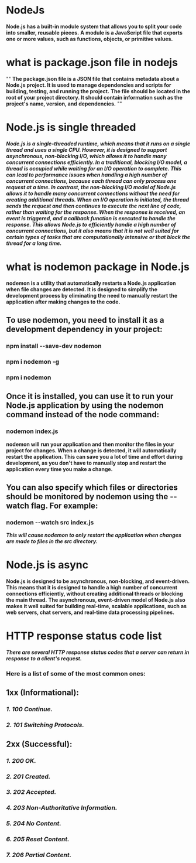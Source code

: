 # NodeJs

**Node.js has a built-in module system that allows you to split your code into smaller, reusable pieces.** 
**A module is a JavaScript file that exports one or more values, such as functions, objects, or primitive values.**


# what is package.json file in nodejs
""
    **The package.json file is a JSON file that contains metadata about a Node.js project. It is used to manage dependencies and scripts for**      
    **building, testing, and running the project.**
    **The file should be located in the root of your project directory. It should contain information such as the project's name, version, and** 
    **dependencies.**
""

# Node.js is single threaded

***Node.js is a single-threaded runtime, which means that it runs on a single thread and uses a single CPU. However, it is designed to support asynchronous, non-blocking I/O, which allows it to handle many concurrent connections efficiently.
In a traditional, blocking I/O model, a thread is occupied while waiting for an I/O operation to complete. This can lead to performance issues when handling a high number of concurrent connections, because each thread can only process one request at a time.
In contrast, the non-blocking I/O model of Node.js allows it to handle many concurrent connections without the need for creating additional threads. When an I/O operation is initiated, the thread sends the request and then continues to execute the next line of code, rather than waiting for the response. When the response is received, an event is triggered, and a callback function is executed to handle the response.
This allows Node.js to efficiently handle a high number of concurrent connections, but it also means that it is not well suited for certain types of tasks that are computationally intensive or that block the thread for a long time.***

# what is nodemon package in Node.js

**nodemon is a utility that automatically restarts a Node.js application when file changes are detected. It is designed to simplify the development process by eliminating the need to manually restart the application after making changes to the code.**

## To use nodemon, you need to install it as a development dependency in your project:
### npm install --save-dev nodemon
### npm i nodemon -g
### npm i nodemon


## Once it is installed, you can use it to run your Node.js application by using the nodemon command instead of the node command:
### nodemon index.js

**nodemon will run your application and then monitor the files in your project for changes. When a change is detected, it will automatically restart the application. This can save you a lot of time and effort during development, as you don't have to manually stop and restart the application every time you make a change.**

## You can also specify which files or directories should be monitored by nodemon using the --watch flag. For example:
### nodemon --watch src index.js

***This will cause nodemon to only restart the application when changes are made to files in the src directory.***



# Node.js is async
**Node.js is designed to be asynchronous, non-blocking, and event-driven. This means that it is designed to handle a high number of concurrent connections efficiently, without creating additional threads or blocking the main thread.**
**The asynchronous, event-driven model of Node.js also makes it well suited for building real-time, scalable applications, such as web servers, chat servers, and real-time data processing pipelines.**

# HTTP response status code list

***There are several HTTP response status codes that a server can return in response to a client's request.***

 ### Here is a list of some of the most common ones:

 ## 1xx (Informational):
### ***1. 100 Continue.***
### ***2. 101 Switching Protocols.***

## 2xx (Successful):
### ***1. 200 OK.***
### ***2. 201 Created.***
### ***3. 202 Accepted.***
### ***4. 203 Non-Authoritative Information.***
### ***5. 204 No Content.***
### ***6. 205 Reset Content.***
### ***7. 206 Partial Content.***

